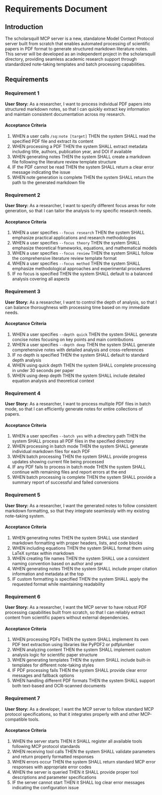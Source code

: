 # Requirements Document

## Introduction

The scholarsquill MCP server is a new, standalone Model Context Protocol server built from scratch that enables automated processing of scientific papers in PDF format to generate structured markdown literature notes. This server will be developed as an independent project in the scholarsquill directory, providing seamless academic research support through standardized note-taking templates and batch processing capabilities.

## Requirements

### Requirement 1

**User Story:** As a researcher, I want to process individual PDF papers into structured markdown notes, so that I can quickly extract key information and maintain consistent documentation across my research.

#### Acceptance Criteria

1. WHEN a user calls `/sq:note [target]` THEN the system SHALL read the specified PDF file and extract its content
2. WHEN processing a PDF THEN the system SHALL extract metadata including title, authors, publication year, and DOI if available
3. WHEN generating notes THEN the system SHALL create a markdown file following the literature review template structure
4. IF the PDF cannot be read THEN the system SHALL return a clear error message indicating the issue
5. WHEN note generation is complete THEN the system SHALL return the path to the generated markdown file

### Requirement 2

**User Story:** As a researcher, I want to specify different focus areas for note generation, so that I can tailor the analysis to my specific research needs.

#### Acceptance Criteria

1. WHEN a user specifies `--focus research` THEN the system SHALL emphasize practical applications and research methodologies
2. WHEN a user specifies `--focus theory` THEN the system SHALL emphasize theoretical frameworks, equations, and mathematical models
3. WHEN a user specifies `--focus review` THEN the system SHALL follow the comprehensive literature review template format
4. WHEN a user specifies `--focus method` THEN the system SHALL emphasize methodological approaches and experimental procedures
5. IF no focus is specified THEN the system SHALL default to a balanced analysis covering all aspects

### Requirement 3

**User Story:** As a researcher, I want to control the depth of analysis, so that I can balance thoroughness with processing time based on my immediate needs.

#### Acceptance Criteria

1. WHEN a user specifies `--depth quick` THEN the system SHALL generate concise notes focusing on key points and main contributions
2. WHEN a user specifies `--depth deep` THEN the system SHALL generate comprehensive notes with detailed analysis and cross-references
3. IF no depth is specified THEN the system SHALL default to standard depth analysis
4. WHEN using quick depth THEN the system SHALL complete processing in under 30 seconds per paper
5. WHEN using deep depth THEN the system SHALL include detailed equation analysis and theoretical context

### Requirement 4

**User Story:** As a researcher, I want to process multiple PDF files in batch mode, so that I can efficiently generate notes for entire collections of papers.

#### Acceptance Criteria

1. WHEN a user specifies `--batch yes` with a directory path THEN the system SHALL process all PDF files in the specified directory
2. WHEN processing in batch mode THEN the system SHALL generate individual markdown files for each PDF
3. WHEN batch processing THEN the system SHALL provide progress updates showing current file being processed
4. IF any PDF fails to process in batch mode THEN the system SHALL continue with remaining files and report errors at the end
5. WHEN batch processing is complete THEN the system SHALL provide a summary report of successful and failed conversions

### Requirement 5

**User Story:** As a researcher, I want the generated notes to follow consistent markdown formatting, so that they integrate seamlessly with my existing note-taking system.

#### Acceptance Criteria

1. WHEN generating notes THEN the system SHALL use standard markdown formatting with proper headers, lists, and code blocks
2. WHEN including equations THEN the system SHALL format them using LaTeX syntax within markdown
3. WHEN creating file names THEN the system SHALL use a consistent naming convention based on author and year
4. WHEN generating notes THEN the system SHALL include proper citation information and metadata at the top
5. IF custom formatting is specified THEN the system SHALL apply the requested format while maintaining readability

### Requirement 6

**User Story:** As a researcher, I want the MCP server to have robust PDF processing capabilities built from scratch, so that I can reliably extract content from scientific papers without external dependencies.

#### Acceptance Criteria

1. WHEN processing PDFs THEN the system SHALL implement its own PDF text extraction using libraries like PyPDF2 or pdfplumber
2. WHEN analyzing content THEN the system SHALL implement custom analysis logic for scientific paper structure
3. WHEN generating templates THEN the system SHALL include built-in templates for different note-taking styles
4. IF PDF processing fails THEN the system SHALL provide clear error messages and fallback options
5. WHEN handling different PDF formats THEN the system SHALL support both text-based and OCR-scanned documents

### Requirement 7

**User Story:** As a developer, I want the MCP server to follow standard MCP protocol specifications, so that it integrates properly with and other MCP-compatible tools.

#### Acceptance Criteria

1. WHEN the server starts THEN it SHALL register all available tools following MCP protocol standards
2. WHEN receiving tool calls THEN the system SHALL validate parameters and return properly formatted responses
3. WHEN errors occur THEN the system SHALL return standard MCP error responses with appropriate error codes
4. WHEN the server is queried THEN it SHALL provide proper tool descriptions and parameter specifications
5. IF the server cannot start THEN it SHALL log clear error messages indicating the configuration issue
